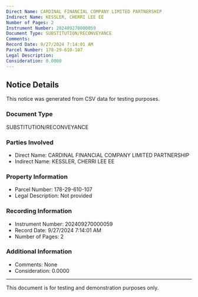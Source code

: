 ```yaml
---
Direct Name: CARDINAL FINANCIAL COMPANY LIMITED PARTNERSHIP
Indirect Name: KESSLER, CHERRI LEE EE
Number of Pages: 2
Instrument Number: 202409270000059
Document Type: SUBSTITUTION/RECONVEYANCE
Comments: 
Record Date: 9/27/2024 7:14:01 AM
Parcel Number: 178-29-610-107
Legal Description: 
Consideration: 0.0000
---
```


## Notice Details

This notice was generated from CSV data for testing purposes.

### Document Type
SUBSTITUTION/RECONVEYANCE

### Parties Involved
- Direct Name: CARDINAL FINANCIAL COMPANY LIMITED PARTNERSHIP
- Indirect Name: KESSLER, CHERRI LEE EE

### Property Information
- Parcel Number: 178-29-610-107
- Legal Description: Not provided

### Recording Information
- Instrument Number: 202409270000059
- Record Date: 9/27/2024 7:14:01 AM
- Number of Pages: 2

### Additional Information
- Comments: None
- Consideration: 0.0000

---

This document is for testing and demonstration purposes only.
